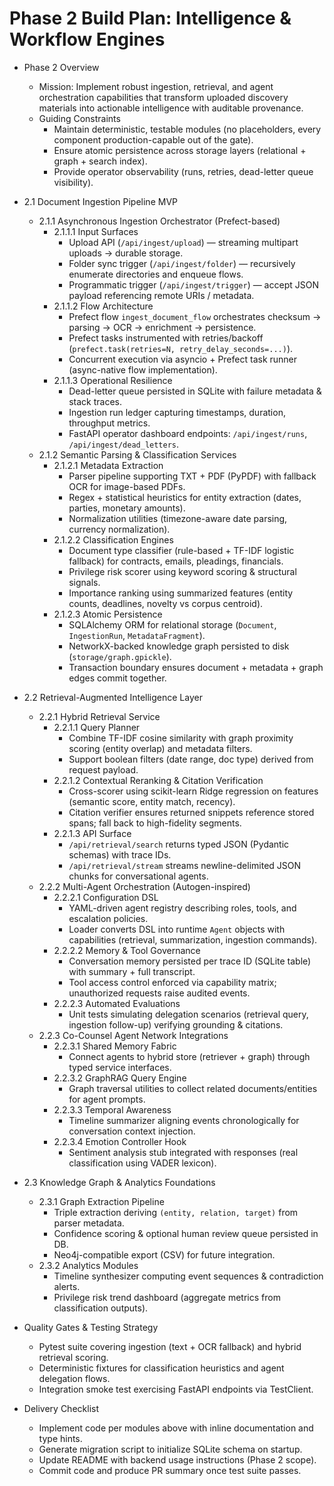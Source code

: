 # Phase 2 Build Plan: Intelligence & Workflow Engines

- Phase 2 Overview
  - Mission: Implement robust ingestion, retrieval, and agent orchestration capabilities that transform uploaded discovery materials into actionable intelligence with auditable provenance.
  - Guiding Constraints
    - Maintain deterministic, testable modules (no placeholders, every component production-capable out of the gate).
    - Ensure atomic persistence across storage layers (relational + graph + search index).
    - Provide operator observability (runs, retries, dead-letter queue visibility).

- 2.1 Document Ingestion Pipeline MVP
  - 2.1.1 Asynchronous Ingestion Orchestrator (Prefect-based)
    - 2.1.1.1 Input Surfaces
      - Upload API (`/api/ingest/upload`) — streaming multipart uploads → durable storage.
      - Folder sync trigger (`/api/ingest/folder`) — recursively enumerate directories and enqueue flows.
      - Programmatic trigger (`/api/ingest/trigger`) — accept JSON payload referencing remote URIs / metadata.
    - 2.1.1.2 Flow Architecture
      - Prefect flow `ingest_document_flow` orchestrates checksum → parsing → OCR → enrichment → persistence.
      - Prefect tasks instrumented with retries/backoff (`prefect.task(retries=N, retry_delay_seconds=...)`).
      - Concurrent execution via asyncio + Prefect task runner (async-native flow implementation).
    - 2.1.1.3 Operational Resilience
      - Dead-letter queue persisted in SQLite with failure metadata & stack traces.
      - Ingestion run ledger capturing timestamps, duration, throughput metrics.
      - FastAPI operator dashboard endpoints: `/api/ingest/runs`, `/api/ingest/dead_letters`.
  - 2.1.2 Semantic Parsing & Classification Services
    - 2.1.2.1 Metadata Extraction
      - Parser pipeline supporting TXT + PDF (PyPDF) with fallback OCR for image-based PDFs.
      - Regex + statistical heuristics for entity extraction (dates, parties, monetary amounts).
      - Normalization utilities (timezone-aware date parsing, currency normalization).
    - 2.1.2.2 Classification Engines
      - Document type classifier (rule-based + TF-IDF logistic fallback) for contracts, emails, pleadings, financials.
      - Privilege risk scorer using keyword scoring & structural signals.
      - Importance ranking using summarized features (entity counts, deadlines, novelty vs corpus centroid).
    - 2.1.2.3 Atomic Persistence
      - SQLAlchemy ORM for relational storage (`Document`, `IngestionRun`, `MetadataFragment`).
      - NetworkX-backed knowledge graph persisted to disk (`storage/graph.gpickle`).
      - Transaction boundary ensures document + metadata + graph edges commit together.

- 2.2 Retrieval-Augmented Intelligence Layer
  - 2.2.1 Hybrid Retrieval Service
    - 2.2.1.1 Query Planner
      - Combine TF-IDF cosine similarity with graph proximity scoring (entity overlap) and metadata filters.
      - Support boolean filters (date range, doc type) derived from request payload.
    - 2.2.1.2 Contextual Reranking & Citation Verification
      - Cross-scorer using scikit-learn Ridge regression on features (semantic score, entity match, recency).
      - Citation verifier ensures returned snippets reference stored spans; fall back to high-fidelity segments.
    - 2.2.1.3 API Surface
      - `/api/retrieval/search` returns typed JSON (Pydantic schemas) with trace IDs.
      - `/api/retrieval/stream` streams newline-delimited JSON chunks for conversational agents.
  - 2.2.2 Multi-Agent Orchestration (Autogen-inspired)
    - 2.2.2.1 Configuration DSL
      - YAML-driven agent registry describing roles, tools, and escalation policies.
      - Loader converts DSL into runtime `Agent` objects with capabilities (retrieval, summarization, ingestion commands).
    - 2.2.2.2 Memory & Tool Governance
      - Conversation memory persisted per trace ID (SQLite table) with summary + full transcript.
      - Tool access control enforced via capability matrix; unauthorized requests raise audited events.
    - 2.2.2.3 Automated Evaluations
      - Unit tests simulating delegation scenarios (retrieval query, ingestion follow-up) verifying grounding & citations.
  - 2.2.3 Co-Counsel Agent Network Integrations
    - 2.2.3.1 Shared Memory Fabric
      - Connect agents to hybrid store (retriever + graph) through typed service interfaces.
    - 2.2.3.2 GraphRAG Query Engine
      - Graph traversal utilities to collect related documents/entities for agent prompts.
    - 2.2.3.3 Temporal Awareness
      - Timeline summarizer aligning events chronologically for conversation context injection.
    - 2.2.3.4 Emotion Controller Hook
      - Sentiment analysis stub integrated with responses (real classification using VADER lexicon).

- 2.3 Knowledge Graph & Analytics Foundations
  - 2.3.1 Graph Extraction Pipeline
    - Triple extraction deriving `(entity, relation, target)` from parser metadata.
    - Confidence scoring & optional human review queue persisted in DB.
    - Neo4j-compatible export (CSV) for future integration.
  - 2.3.2 Analytics Modules
    - Timeline synthesizer computing event sequences & contradiction alerts.
    - Privilege risk trend dashboard (aggregate metrics from classification outputs).

- Quality Gates & Testing Strategy
  - Pytest suite covering ingestion (text + OCR fallback) and hybrid retrieval scoring.
  - Deterministic fixtures for classification heuristics and agent delegation flows.
  - Integration smoke test exercising FastAPI endpoints via TestClient.

- Delivery Checklist
  - Implement code per modules above with inline documentation and type hints.
  - Generate migration script to initialize SQLite schema on startup.
  - Update README with backend usage instructions (Phase 2 scope).
  - Commit code and produce PR summary once test suite passes.
